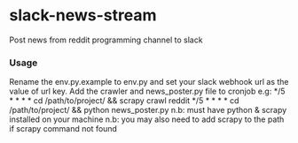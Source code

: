 # slack-news-stream
Post news from reddit programming channel to slack

### Usage
Rename the env.py.example to env.py and set your slack webhook url as the value of url key.
Add the crawler and news_poster.py file to cronjob
e.g:
*/5 * * * * cd /path/to/project/ && scrapy crawl reddit
*/5 * * * * cd /path/to/project/ && python news_poster.py
n.b: must have python & scrapy installed on your machine
n.b: you may also need to add scrapy to the path if scrapy command not found
